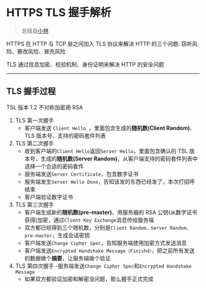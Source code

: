 # HTTPS TLS 握手解析

> 总结自[小林](https://xiaolincoding.com/network/2_http/https_rsa.html#tls-握手过程)

HTTPS 在 HTTP 与 TCP 层之间加入 TLS 协议来解决 HTTP 的三个问题: 窃听风险、篡改风险、冒充风险

TLS 通过信息加密、校验机制、身份证明来解决 HTTP 的安全问题

---

## TLS 握手过程

TSL 版本 1.2
不对称加密用 RSA

1. TLS 第一次握手
   - 客户端发送 `Client Hello `，里面包含生成的**随机数(Client Random)**、TLS 版本号、支持的密码套件列表
2. TLS 第二次握手
   - 收到客户端的`Client Hello`返回`Server Hello`，里面包含确认的 TSL 版本号，生成的**随机数(Server Random)**，从客户端支持的密码套件列表中选择一个合适的密码套件
   - 服务端发送`Server Certificate`，包含数字证书
   - 服务端发生`Server Hello Done`，告知该发的东西已经发了，本次打招呼结束
   - 客户端验证数字证书
3. TLS 第三次握手
   - 客户端生成新的**随机数(pre-master)**，用服务器的 RSA 公钥(从数字证书获得)加密，通过`Client Key Exchange`消息传给服务端
   - 双方都已经得到三个随机数，分别是`Client Random、Server Random、pre-master`，生成会话密钥
   - 客户端发送`Change Cipher Spec`，告知服务端使用加密方式发送消息
   - 客户端发送`Encrypted Handshake Message（Finishd）`，把之前所有发送的数据做个**摘要**，让服务端做个验证
4. TLS 第四次握手 -服务端发送`Change Cipher Spec`和`Encrypted Handshake Message`
   - 如果双方都验证加密和解密没问题，那么握手正式完成
